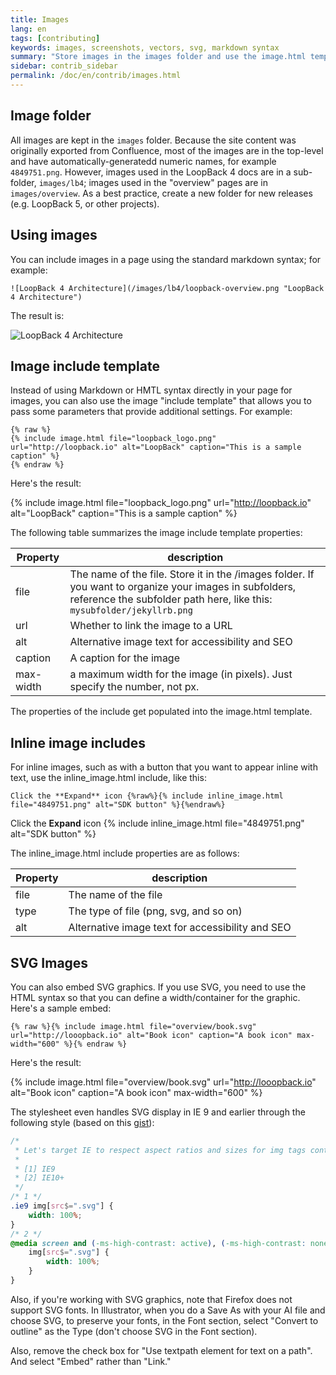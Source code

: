 ```yaml
---
title: Images
lang: en
tags: [contributing]
keywords: images, screenshots, vectors, svg, markdown syntax
summary: "Store images in the images folder and use the image.html template include to insert images. This include has several options, including figcaptions, that extract the content from the formatting."
sidebar: contrib_sidebar
permalink: /doc/en/contrib/images.html
---
```


## Image folder

All images are kept in the `images` folder.  Because the site content was originally exported from Confluence,
most of the images are in the top-level and have automatically-generatedd numeric names, for example `4849751.png`.  However, images used in the LoopBack 4 docs are in a sub-folder, `images/lb4`; images used in the "overview" pages are in `images/overview`.  As a best practice, create a new folder for new
releases (e.g. LoopBack 5, or other projects).

## Using images

You can include images in a page using the standard markdown syntax; for example:

```
![LoopBack 4 Architecture](/images/lb4/loopback-overview.png "LoopBack 4 Architecture")
```

The result is:

![LoopBack 4 Architecture](/images/lb4/loopback-overview.png "LoopBack 4 Architecture")

## Image include template

Instead of using Markdown or HMTL syntax directly in your page for images, you can also use the image "include template" that allows you to pass some parameters that provide additional settings. For example:

```liquid
{% raw %}
{% include image.html file="loopback_logo.png" url="http://loopback.io" alt="LoopBack" caption="This is a sample caption" %}
{% endraw %}
```

Here's the result:

{% include image.html file="loopback_logo.png" url="http://loopback.io" alt="LoopBack" caption="This is a sample caption" %}

The following table summarizes the image include template properties:

| Property | description |
|-------|--------|
| file | The name of the file. Store it in the /images folder. If you want to organize your images in subfolders, reference the subfolder path here, like this: `mysubfolder/jekyllrb.png` |
| url | Whether to link the image to a URL |
| alt | Alternative image text for accessibility and SEO |
| caption | A caption for the image |
| max-width | a maximum width for the image (in pixels). Just specify the number, not px.|

The properties of the include get populated into the image.html template.

## Inline image includes

For inline images, such as with a button that you want to appear inline with text, use the inline_image.html include, like this:

```liquid
Click the **Expand** icon {%raw%}{% include inline_image.html
file="4849751.png" alt="SDK button" %}{%endraw%}
```

Click the **Expand** icon {% include inline_image.html file="4849751.png" alt="SDK button" %}

The inline_image.html include properties are as follows:

| Property | description |
|-------|--------|
| file | The name of the file |
| type | The type of file (png, svg, and so on) |
| alt | Alternative image text for accessibility and SEO |

## SVG Images

You can also embed SVG graphics. If you use SVG, you need to use the HTML syntax so that you can define a width/container for the graphic. Here's a sample embed:

```liquid
{% raw %}{% include image.html file="overview/book.svg" url="http://looopback.io" alt="Book icon" caption="A book icon" max-width="600" %}{% endraw %}
```

Here's the result:

{% include image.html file="overview/book.svg" url="http://looopback.io" alt="Book icon" caption="A book icon" max-width="600" %}

The stylesheet even handles SVG display in IE 9 and earlier through the following style (based on this [gist](https://gist.github.com/larrybotha/7881691)):

```css
/*
 * Let's target IE to respect aspect ratios and sizes for img tags containing SVG files
 *
 * [1] IE9
 * [2] IE10+
 */
/* 1 */
.ie9 img[src$=".svg"] {
    width: 100%;
}
/* 2 */
@media screen and (-ms-high-contrast: active), (-ms-high-contrast: none) {
    img[src$=".svg"] {
        width: 100%;
    }
}
```

Also, if you're working with SVG graphics, note that Firefox does not support SVG fonts. In Illustrator, when you do a Save As with your AI file and choose SVG, to preserve your fonts, in the Font section, select "Convert to outline" as the Type (don't choose SVG in the Font section).

Also, remove the check box for "Use textpath element for text on a path". And select "Embed" rather than "Link."
